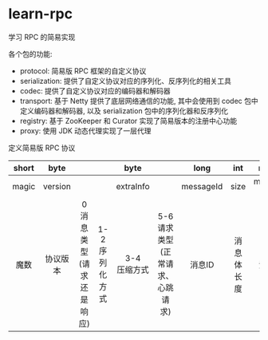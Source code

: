 # learn-rpc
学习 RPC 的简易实现

各个包的功能:

* protocol: 简易版 RPC 框架的自定义协议
* serialization: 提供了自定义协议对应的序列化、反序列化的相关工具
* codec: 提供了自定义协议对应的编码器和解码器
* transport: 基于 Netty 提供了底层网络通信的功能, 其中会使用到 codec 包中定义编码器和解码器, 以及 serialization 包中的序列化器和反序列化
* registry: 基于 ZooKeeper 和 Curator 实现了简易版本的注册中心功能
* proxy: 使用 JDK 动态代理实现了一层代理

定义简易版 RPC 协议

| short | byte |      |      |     byte |    | long | int | n byte |
| :----: | :----: | :----: | :----: |    :----: | :---: | :---:  | :---: | :---: |
| magic | version |      |      | extraInfo | | messageId | size | message body |
| 魔数 | 协议版本 |   0 <br> 消息类型 <br> (请求还是响应)   |  1-2 <br> 序列化方式    | 3-4 <br> 压缩方式 | 5-6 <br> 请求类型 <br> (正常请求、心跳请求) | 消息ID | 消息体长度 | 消息体 | 
